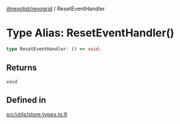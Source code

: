 [@revolist/revogrid](README.md) / ResetEventHandler

# Type Alias: ResetEventHandler()

```ts
type ResetEventHandler: () => void;
```

## Returns

`void`

## Defined in

[src/utils/store.types.ts:9](https://github.com/revolist/revogrid/blob/e3c4d102f429c82d34023490b300d210ef8d9573/src/utils/store.types.ts#L9)

